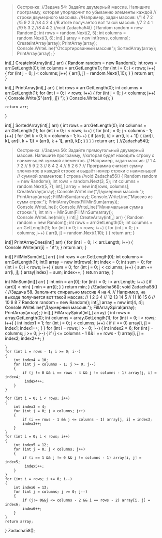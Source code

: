 > Сестренка:
//Задача 54: Задайте двумерный массив. Напишите программу, которая упорядочит по убыванию элементы каждой 
//строки двумерного массива.
//Например, задан массив:
//1 4 7 2
//5 9 2 3
//8 4 2 4
//В итоге получается вот такой массив:
//7 2 4 1
//9 5 3 2
//8 4 4 2
//void Zadacha54()
{
    Random random = new Random();
    int rows = random.Next(2, 5);
    int columns = random.Next(3, 6);
    int[,] array = new int[rows, columns];
    CreateIntArray(array);
    PrintArray(array);
    Console.WriteLine("Отсортированный массив");
    SortedArray(array);
    PrintArray(array);
}

int[,] CreateIntArray(int[,] arr)
{
    Random random = new Random();
    int rows = arr.GetLength(0);
    int columns = arr.GetLength(1);
    for (int i = 0; i < rows; i++)
    {
        for (int j = 0; j < columns; j++)
        {
            arr[i, j] = random.Next(1,10);
        }
    }
    return arr;
}

int[,] PrintArray(int[,] arr)
{
    int rows = arr.GetLength(0);
    int columns = arr.GetLength(1);
    for (int i = 0; i < rows; i++)
    {
        for (int j = 0; j < columns; j++)
        {
            Console.Write($"{arr[i, j]} ");
        }
    Console.WriteLine();
    }

    return arr;
}

int[,] SortedArray(int[,] arr)
{
    int rows = arr.GetLength(0);
    int columns = arr.GetLength(1);
    for (int i = 0; i < rows; i++)
    {
        for (int j = 0; j < columns - 1; j++)
        {
            for (int k = 0; k < columns - 1; k++)
            {
                if (arr[i, k] > arr[i, k + 1])
                {
                    (arr[i, k], arr[i, k + 1]) = (arr[i, k + 1], arr[i, k]);
                }
            }
        }
    }
    return arr;
}
//Zadacha54();

> Сестренка:
//Задача 56: Задайте прямоугольный двумерный массив. Напишите программу,
//которая будет находить строку с наименьшей суммой элементов.
// Например, задан массив:
// 1 4 7 2
// 5 9 2 3
// 8 4 2 4
// 5 2 6 7
// Программа считает сумму элементов в каждой строке и выдаёт номер строки с наименьшей
//  суммой элементов: 1 строка
//void Zadacha56()
{
    Random random = new Random();
    int rows = random.Next(3, 5);
    int columns = random.Next(5, 7);
    int[,] array = new int[rows, columns];
    CreateArray(array);
    Console.WriteLine("Двумерный массив:");
    PrintArray(array);
    FillMinSum(array);
    Console.WriteLine("Массив из сумм строк:");
    PrintArrayOnes(FillMinSum(array));
    Console.WriteLine();
    Console.WriteLine("Минимальная сумма строки:");
    int min = MinSum(FillMinSum(array));
    Console.WriteLine(min);
}
int[,] CreateArray(int[,] arr)
{
    Random random = new Random();
    int rows = arr.GetLength(0);
    int columns = arr.GetLength(1);
    for (int i = 0; i < rows; i++)
    {
        for (int j = 0; j < columns; j++)
        {
            arr[i, j] = random.Next(1,10);
        }
    }
    return arr;
}

int[] PrintArrayOnes(int[] arr)
{
    for (int i = 0; i < arr.Length; i++)
    {
        Console.Write(arr[i] + "\t");
    }
    return arr;
}

int[] FillMinSum(int[,] arr)
{
    int rows = arr.GetLength(0);
    int columns = arr.GetLength(1);
    int[] array = new int[rows];
    int index = 0;
    int sum = 0;
    for (int i = 0; i < rows; i++)
    {
        sum = 0;
        for (int j = 0; j < columns; j++)
        {
            sum += arr[i, j];
        }
        array[index] = sum;
        index++;
    }
    return array;
}

int MinSum(int[] arr)
{
    int min = arr[0];
    for (int i = 0; i < arr.Length; i++)
    {
        if (arr[i] < min)
        {
            min = arr[i];
        }
    }
    return min;
}
//Zadacha56();
void Zadacha58()
{
//Задача 58. Заполните спирально массив 4 на 4.
// Например, на выходе получается вот такой массив:
// 1  2  3  4
// 12 13 14 5
// 11 16 15 6
// 10  9  8  7
Random random = new Random();
int[,] array = new int[4, 4];
Console.WriteLine("Двумерный массив:");
FillArraySpiral(array);
PrintArray(array);
}
int[,] FillArraySpiral(int[,] array)
{
    int rows = array.GetLength(0);
    int columns = array.GetLength(1);
    for (int i = 0; i < rows; i++)
    {
        int index1 = 1;
        for (int j = 0; j < columns; j++)
        {
            if (i == 0) array[i, j] = index1;
            index1++;
        }
    }
    for (int i = rows; i >= 0; i--)
    {
        int index2 = 6;
        for (int j = columns; j >= 0; j--)
        {
            if (j <= columns - 1 && i == rows - 1) array[i, j] = index2;
            index2++;
        }

    }
    for (int i = rows - 1; i >= 0; i--)
    {
        int index4 = 10;
        for (int j = columns - 1; j >= 0; j--)
        {
            if (j != 0 && i == rows - 4 && j != columns - 1) array[j, i] = index4;
             index4++;
        }
    }

    for (int i = 0; i < rows; i++)
    {
        int index3 = 4;
        for (int j = 0; j < columns; j++)
        {
            if (i == rows - 1 && j <= columns - 1) array[j, i] = index3;
            index3++;
        }
    }
    for (int i = 0; i < rows; i++)
    {
        int index5 = 12;
        for (int j = 0; j < columns; j++)
        {
            if (i == 1 && j != 0 && j != columns - 1) array[i, j] = index5;
             index5++;
        }
    }
    for (int i = rows; i >= 0; i--)
    {
        int index6 = 13;
        for (int j = columns; j >= 0; j--)
        {
            if (j!= 0&&j <= columns - 2 && i == rows - 2) array[i, j] = index6;
            index6++;
        }
    }
    return array;
}
Zadacha58();
